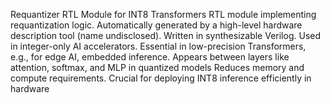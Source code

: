 Requantizer RTL Module for INT8 Transformers
RTL module implementing requantization logic.
Automatically generated by a high-level hardware description tool (name undisclosed).
Written in synthesizable Verilog.
Used in integer-only AI accelerators.
Essential in low-precision Transformers, e.g., for edge AI, embedded inference.
Appears between layers like attention, softmax, and MLP in quantized models
Reduces memory and compute requirements.
Crucial for deploying INT8 inference efficiently in hardware
